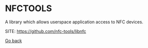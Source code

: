 # NFCTOOLS
 
 A library which allows userspace application access to NFC devices.
 
 SITE: https://github.com/nfc-tools/libnfc

 [Go back](https://portable-linux-apps.github.io/apps.html)

